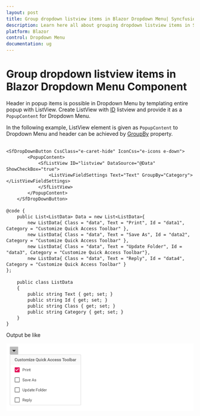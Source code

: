 ```yaml
---
layout: post
title: Group dropdown listview items in Blazor Dropdown Menu| Syncfusion
description: Learn here all about grouping dropdown listview items in Syncfusion Blazor Dropdown Menu component and more.
platform: Blazor
control: Dropdown Menu
documentation: ug
---
```


# Group dropdown listview items in Blazor Dropdown Menu Component

Header in popup items is possible in Dropdown Menu by templating entire popup with ListView. Create ListView with [ID](https://help.syncfusion.com/cr/blazor/Syncfusion.Blazor.Lists.SfListView-1.html#Syncfusion_Blazor_Lists_SfListView_1_ID) listview and provide it as a `PopupContent` for Dropdown Menu.

In the following example, ListView element is given as `PopupContent` to Dropdown Menu and header can be achieved by [GroupBy](https://help.syncfusion.com/cr/blazor/Syncfusion.Blazor.Lists.FieldSettingsModel.html#Syncfusion_Blazor_Lists_FieldSettingsModel_GroupBy) property.

```cshtml

<SfDropDownButton CssClass="e-caret-hide" IconCss="e-icons e-down">
        <PopupContent>
            <SfListView ID="listview" DataSource="@Data" ShowCheckBox="true">
                <ListViewFieldSettings Text="Text" GroupBy="Category"></ListViewFieldSettings>
            </SfListView>
        </PopupContent>
    </SfDropDownButton>

@code {
    public List<ListData> Data = new List<ListData>{
        new ListData{ Class = "data", Text = "Print", Id = "data1", Category = "Customize Quick Access Toolbar" },
        new ListData{ Class = "data", Text = "Save As", Id = "data2", Category = "Customize Quick Access Toolbar" },
        new ListData{ Class = "data", Text = "Update Folder", Id = "data3", Category = "Customize Quick Access Toolbar"},
        new ListData{ Class = "data", Text = "Reply", Id = "data4", Category = "Customize Quick Access Toolbar" }
};

    public class ListData
    {
        public string Text { get; set; }
        public string Id { get; set; }
        public string Class { get; set; }
        public string Category { get; set; }
    }
}

```

Output be like

![Button Sample](./../images/ddb-listview.png)